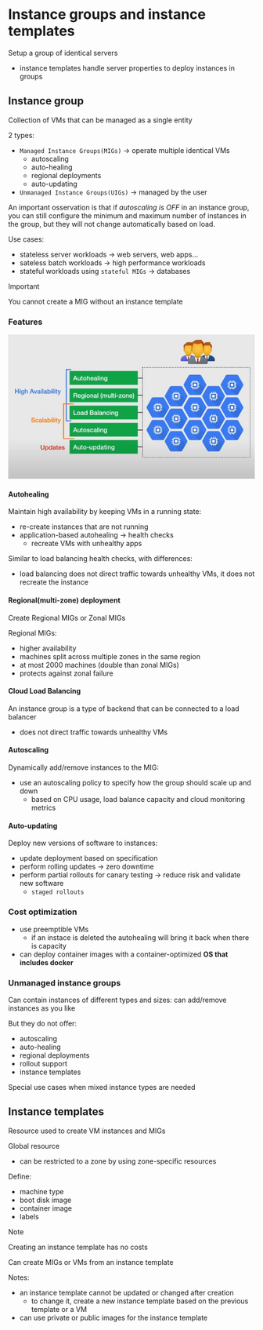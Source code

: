 # Instance groups and instance templates

Setup a group of identical servers

- instance templates handle server properties to deploy instances in groups

## Instance group

Collection of VMs that can be managed as a single entity

2 types:

- `Managed Instance Groups(MIGs)` -> operate multiple identical VMs
  - autoscaling
  - auto-healing
  - regional deployments
  - auto-updating
- `Unmanaged Instance Groups(UIGs)` -> managed by the user

An important osservation is that if _autoscaling is OFF_ in an instance group, you can still configure the minimum and maximum number of instances in the group, but they will not change automatically based on load.

Use cases:

- stateless server workloads -> web servers, web apps...
- sateless batch workloads -> high performance workloads
- stateful workloads using `stateful MIGs` -> databases

> [!IMPORTANT]
> You cannot create a MIG without an instance template

### Features

![Features](ch7.2-instance-groups-and-instance-templates.features.png)

#### Autohealing

Maintain high availability by keeping VMs in a running state:

- re-create instances that are not running
- application-based autohealing -> health checks
  - recreate VMs with unhealthy apps

Similar to load balancing health checks, with differences:

- load balancing does not direct traffic towards unhealthy VMs, it does not recreate the instance

#### Regional(multi-zone) deployment

Create Regional MIGs or Zonal MIGs

Regional MIGs:

- higher availability
- machines split across multiple zones in the same region
- at most 2000 machines (double than zonal MIGs)
- protects against zonal failure

#### Cloud Load Balancing

An instance group is a type of backend that can be connected to a load balancer

- does not direct traffic towards unhealthy VMs

#### Autoscaling

Dynamically add/remove instances to the MIG:

- use an autoscaling policy to specify how the group should scale up and down
  - based on CPU usage, load balance capacity and cloud monitoring metrics

#### Auto-updating

Deploy new versions of software to instances:

- update deployment based on specification
- perform rolling updates -> zero downtime
- perform partial rollouts for canary testing -> reduce risk and validate new software
  - `staged rollouts`

### Cost optimization

- use preemptible VMs
  - if an instace is deleted the autohealing will bring it back when there is capacity
- can deploy container images with a container-optimized **OS that includes docker**

### Unmanaged instance groups

Can contain instances of different types and sizes: can add/remove instances as you like

But they do not offer:

- autoscaling
- auto-healing
- regional deployments
- rollout support
- instance templates

Special use cases when mixed instance types are needed

## Instance templates

Resource used to create VM instances and MIGs

Global resource

- can be restricted to a zone by using zone-specific resources

Define:

- machine type
- boot disk image
- container image
- labels

> [!NOTE]
> Creating an instance template has no costs

Can create MIGs or VMs from an instance template

Notes:

- an instance template cannot be updated or changed after creation
  - to change it, create a new instance template based on the previous template or a VM
- can use private or public images for the instance template
